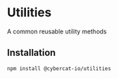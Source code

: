 # Utilities
A common reusable utility methods

## Installation

```sh
npm install @cybercat-io/utilities
```